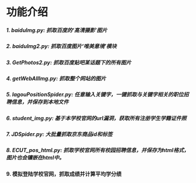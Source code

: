 # 功能介绍

##### 1.  baiduImg.py: 抓取百度的‘高清摄影’图片

##### 2.  baiduImg2.py: 抓取百度图片‘唯美意境’模块

##### 3.  GetPhotos2.py: 抓取百度贴吧某话题下的所有图片

##### 4.  getWebAllImg.py: 抓取整个网站的图片

##### 5.  lagouPositionSpider.py: 任意输入关键字，一键抓取与关键字相关的职位招聘信息，并保存到本地文件

##### 6.  student_img.py: 基于本学校官网的url漏洞，获取所有注册学生学籍证件照

##### 7.  JDSpider.py: 大批量抓取京东商品id和标签

##### 8.  ECUT_pos_html.py: 抓取学校官网所有校园招聘信息，并保存为html格式，图片也会镶嵌在html中。

#### 9.  模拟登陆学校官网，抓取成绩并计算平均学分绩
